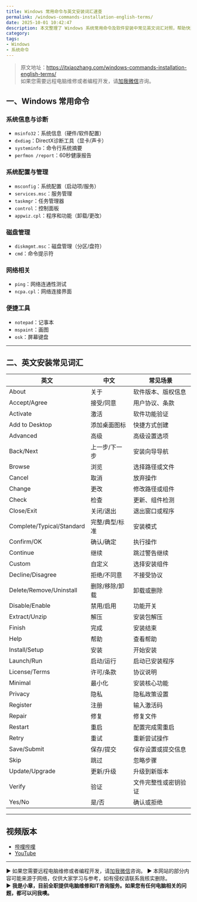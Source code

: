 ```yaml
---
title: Windows 常用命令与英文安装词汇速查
permalink: /windows-commands-installation-english-terms/
date: 2025-10-01 10:42:47
description: 本文整理了 Windows 系统常用命令及软件安装中常见英文词汇对照，帮助快速查找和理解，提高系统管理与软件安装效率。
category:
tags:
- Windows
- 系统命令
---
```


> 原文地址：<https://itxiaozhang.com/windows-commands-installation-english-terms/>  
> 如果您需要远程电脑维修或者编程开发，请[加我微信](https://itxiaozhang.netlify.app/)咨询。    


## 一、Windows 常用命令

### 系统信息与诊断
- `msinfo32`：系统信息（硬件/软件配置）  
- `dxdiag`：DirectX诊断工具（显卡/声卡）  
- `systeminfo`：命令行系统摘要  
- `perfmon /report`：60秒健康报告  

### 系统配置与管理
- `msconfig`：系统配置（启动项/服务）  
- `services.msc`：服务管理  
- `taskmgr`：任务管理器  
- `control`：控制面板  
- `appwiz.cpl`：程序和功能（卸载/更改）  

### 磁盘管理
- `diskmgmt.msc`：磁盘管理（分区/盘符）  
- `cmd`：命令提示符  

### 网络相关
- `ping`：网络连通性测试  
- `ncpa.cpl`：网络连接界面  

### 便捷工具
- `notepad`：记事本  
- `mspaint`：画图  
- `osk`：屏幕键盘  

---

## 二、英文安装常见词汇

| 英文         | 中文     | 常见场景                     |
|--------------|----------|------------------------------|
| About        | 关于     | 软件版本、版权信息           |
| Accept/Agree | 接受/同意 | 用户协议、条款              |
| Activate     | 激活     | 软件功能验证                 |
| Add to Desktop | 添加桌面图标 | 快捷方式创建              |
| Advanced     | 高级     | 高级设置选项                 |
| Back/Next    | 上一步/下一步 | 安装向导导航              |
| Browse       | 浏览     | 选择路径或文件               |
| Cancel       | 取消     | 放弃操作                     |
| Change       | 更改     | 修改路径或组件               |
| Check        | 检查     | 更新、组件检测               |
| Close/Exit   | 关闭/退出 | 退出窗口或程序               |
| Complete/Typical/Standard | 完整/典型/标准 | 安装模式   |
| Confirm/OK   | 确认/确定 | 执行操作                     |
| Continue     | 继续     | 跳过警告继续                 |
| Custom       | 自定义   | 选择安装组件                 |
| Decline/Disagree | 拒绝/不同意 | 不接受协议               |
| Delete/Remove/Uninstall | 删除/移除/卸载 | 卸载或删除 |
| Disable/Enable | 禁用/启用 | 功能开关                   |
| Extract/Unzip | 解压     | 安装包解压                   |
| Finish       | 完成     | 安装结束                     |
| Help         | 帮助     | 查看帮助                     |
| Install/Setup | 安装     | 开始安装                     |
| Launch/Run   | 启动/运行 | 启动已安装程序               |
| License/Terms | 许可/条款 | 协议说明                     |
| Minimal      | 最小化   | 安装核心功能                 |
| Privacy      | 隐私     | 隐私政策设置                 |
| Register     | 注册     | 输入激活码                   |
| Repair       | 修复     | 修复文件                     |
| Restart      | 重启     | 配置完成需重启               |
| Retry        | 重试     | 重新尝试操作                 |
| Save/Submit  | 保存/提交 | 保存设置或提交信息           |
| Skip         | 跳过     | 忽略步骤                     |
| Update/Upgrade | 更新/升级 | 升级到新版本               |
| Verify       | 验证     | 文件完整性或密钥验证         |
| Yes/No       | 是/否    | 确认或拒绝                   |

---


## 视频版本

- [哔哩哔哩](https://space.bilibili.com/3546607630944387)
- [YouTube](https://www.youtube.com/@itxiaozhang)

---
▶ 如果您需要远程电脑维修或者编程开发，请[加我微信](https://itxiaozhang.netlify.app/)咨询。 
▶ 本网站的部分内容可能来源于网络，仅供大家学习与参考，如有侵权请联系我核实删除。  
▶ **我是小章，目前全职提供电脑维修和IT咨询服务。如果您有任何电脑相关的问题，都可以问我噢。**  
